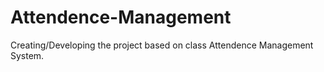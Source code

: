 # Attendence-Management
Creating/Developing the project based on class Attendence Management System.
